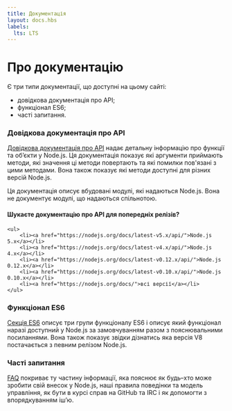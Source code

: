 ```yaml
---
title: Документація
layout: docs.hbs
labels:
  lts: LTS
---
```


# Про документацію

Є три типи документації, що доступні на цьому сайті:

* довідкова документація про API;
* функціонал ES6;
* часті запитання.

### Довідкова документація про API

[Довідкова документація про API](/api/) надає детальну інформацію про функції та об’єкти у Node.js. Ця документація показує які аргументи приймають методи, які значення ці методи повертають та які помилки пов'язані з цими методами. Вона також показує які методи доступні для різних версій Node.js.

Ця документація описує вбудовані модулі, які надаються Node.js. Вона не документує модулі, що надаються спільнотою.

<div class="highlight-box">
    <h4>Шукаєте документацію про API для попередніх релізів?</h4>

    <ul>
        <li><a href="https://nodejs.org/docs/latest-v5.x/api/">Node.js 5.x</a></li>
        <li><a href="https://nodejs.org/docs/latest-v4.x/api/">Node.js 4.x</a></li>
        <li><a href="https://nodejs.org/docs/latest-v0.12.x/api/">Node.js 0.12.x</a></li>
        <li><a href="https://nodejs.org/docs/latest-v0.10.x/api/">Node.js 0.10.x</a></li>
        <li><a href="https://nodejs.org/docs/">всі версії</a></li>
    </ul>
</div>

### Функціонал ES6

[Секція ES6](/en/docs/es6/) описує три групи функціоналу ES6 і описує який функціонал наразі доступний у Node.js за замовчуванням разом з пояснювальними посиланнями. Вона також показує звідки дізнатись яка версія V8 постачається з певним релізом Node.js.

### Часті запитання

[FAQ](/en/docs/faq/) покриває ту частину інформації, яка пояснює як будь–хто може зробити свій внесок у Node.js, наші правила поведінки та модель управління, як бути в курсі справ на GitHub та IRC і як допомогти з впорядкуванням іш’ю.
